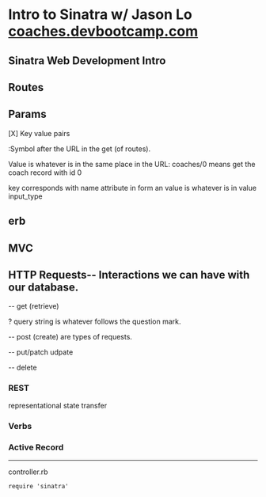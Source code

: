 # Intro to Sinatra w/ Jason Lo [coaches.devbootcamp.com](coaches.devbootcamp.com)

## Sinatra Web Development Intro

##  Routes

## Params

[X]  Key value pairs

:Symbol after the URL in the get (of routes).

Value is whatever is in the same place in the URL: coaches/0 means get the coach record with id 0

key corresponds with name attribute in form an value is whatever is in value input_type

## erb

## MVC

## HTTP Requests-- Interactions we can have with our database.

-- get (retrieve)

? query string is whatever follows the question mark.

-- post (create) are types of requests.

-- put/patch udpate

-- delete

### REST

representational state transfer

### Verbs

### Active Record

******
controller.rb

```
require 'sinatra'
```
